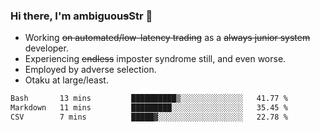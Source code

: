 ### Hi there, I'm ambiguou~~s~~Str 👋

<!--
**ambiguoustexture/ambiguoustexture** is a ✨ _special_ ✨ repository because its `README.md` (this file) appears on your GitHub profile.

Here are some ideas to get you started:
-->
- Working ~~on automated/low-latency trading~~ as a ~~always junior system~~ developer.
- Experiencing ~~endless~~ imposter syndrome still, and even worse.
- Employed by adverse selection.
- Otaku at large/least.

<!--START_SECTION:waka-->

```txt
Bash       13 mins         ██████████▒░░░░░░░░░░░░░░   41.77 %
Markdown   11 mins         █████████░░░░░░░░░░░░░░░░   35.45 %
CSV        7 mins          █████▓░░░░░░░░░░░░░░░░░░░   22.78 %
```

<!--END_SECTION:waka-->

